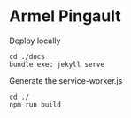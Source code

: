# Armel Pingault

Deploy locally
```
cd ./docs
bundle exec jekyll serve
```

Generate the service-worker.js
```
cd ./
npm run build
```